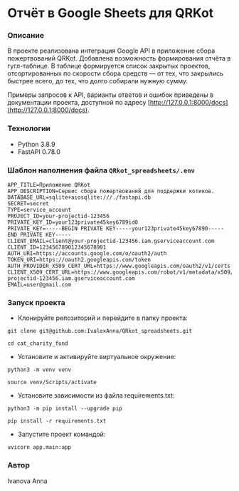 # Отчёт в Google Sheets для QRKot

### Описание
В проекте реализована интеграция Google API в приложение сбора пожертвований QRKot. Добавлена возможность формирования отчёта в гугл-таблице. В таблице формируется список закрытых проектов, отсортированных по скорости сбора средств — от тех, что закрылись быстрее всего, до тех, что долго собирали нужную сумму.

Примеры запросов к API, варианты ответов и ошибок приведены в документации проекта, доступной по адресу [http://127.0.0.1:8000/docs](http://127.0.0.1:8000/docs).

### Технологии
- Python 3.8.9
- FastAPI 0.78.0

### Шаблон наполнения файла `QRkot_spreadsheets/.env`
```
APP_TITLE=Приложение QRKot
APP_DESCRIPTION=Сервис сбора пожертвований для поддержки котиков.
DATABASE_URL=sqlite+aiosqlite:///./fastapi.db
SECRET=secret
TYPE=service_account
PROJECT_ID=your-projectid-123456
PRIVATE_KEY_ID=your123private45key6789id0
PRIVATE_KEY=-----BEGIN PRIVATE KEY-----your123private45key67890-----END PRIVATE KEY-----
CLIENT_EMAIL=client@your-projectid-123456.iam.gserviceaccount.com
CLIENT_ID=123456789012345678901
AUTH_URI=https://accounts.google.com/o/oauth2/auth
TOKEN_URI=https://oauth2.googleapis.com/token
AUTH_PROVIDER_X509_CERT_URL=https://www.googleapis.com/oauth2/v1/certs
CLIENT_X509_CERT_URL=https://www.googleapis.com/robot/v1/metadata/x509/client%40your-projectid-123456.iam.gserviceaccount.com
EMAIL=user@gmail.com
```

### Запуск проекта
- Клонируйте репозиторий и перейдите в папку проекта:
```
git clone git@github.com:IvalexAnna/QRkot_spreadsheets.git
```
```
cd cat_charity_fund
```
- Установите и активируйте виртуальное окружение:
```
python3 -m venv venv
```
```
source venv/Scripts/activate
```
- Установите зависимости из файла requirements.txt:
```
python3 -m pip install --upgrade pip
```
```
pip install -r requirements.txt
```
- Запустите проект командой:
```
uvicorn app.main:app
```

### Автор
Ivanova Anna